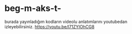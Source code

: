 # beg-m-aks-t-
burada yayınladığım kodların videolu anlatımlarını youtubedan izleyebilirsiniz.
https://youtu.be/l71ZYIOhCG8
